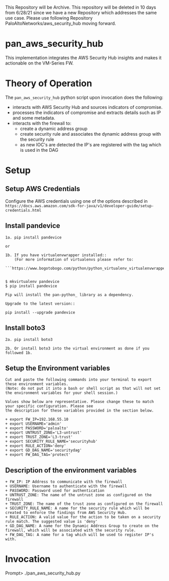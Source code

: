 This Repository will be Archive. This repository will be deleted in 10 days from 6/28/21 since we have a new Repository which addresses the same use case. Please use following Repository  PaloAltoNetworks/aws_security_hub moving forward. 





# pan_aws_security_hub
This implementation integrates the AWS Security Hub insights and makes it actionable on the VM-Series FW.

# Theory of Operation

The ```pan_aws_security_hub``` python script upon invocation does the following:

- interacts with AWS Security Hub and sources indicators of compromise. 
- processes the indicators of compromise and extracts details such as IP and some metadata. 
- interacts with the firewall to:
    -  create a dynamic address group
    -  create security rule and associates the dynamic address group with the security rule 
    -  as new IOC's are detected the IP's are registered with the tag which is used in the DAG

# Setup

## Setup AWS Credentials

   Configure the AWS credentials using one of the options described in 
   ```https://docs.aws.amazon.com/sdk-for-java/v1/developer-guide/setup-credentials.html```

## Install pandevice 

    1a. pip install pandevice

    or 

    1b. If you have virtualenvwrapper installed::
        (For more information of virtualenvs please refer to: 
        ```https://www.bogotobogo.com/python/python_virtualenv_virtualenvwrapper.php```)


    $ mkvirtualenv pandevice
    $ pip install pandevice

    Pip will install the pan-python_ library as a dependency.

    Upgrade to the latest version::

    pip install --upgrade pandevice

## Install boto3

    2a. pip install boto3

    2b. Or install boto3 into the virtual environment as done if you followed 1b.

## Setup the Environment variables 

    Cut and paste the following commands into your terminal to export these environment variables. 
    (Note: do not put it into a bash or shell script as that will not set the environment variables for your shell session.)

    Values show below are representative. Please change these to match your specific configuration. Please see 
    the description for these variables provided in the section below.

    + export FW_IP=192.168.55.10
    + export USERNAME='admin'
    + export PASSWORD='paloalto'
    + export UNTRUST_ZONE='L3-untrust'
    + export TRUST_ZONE='L3-trust'
    + export SECURITY_RULE_NAME='securityhub'
    + export RULE_ACTION='deny'
    + export GD_DAG_NAME='securitydag'
    + export FW_DAG_TAG='protect'


## Description of the environment variables 

    + FW_IP: IP Address to communicate with the firewall
    + USERNAME: Username to authenticate with the firewall
    + PASSWORD: Password used for authentication
    + UNTRUST_ZONE: The name of the untrust zone as configured on the firewall
    + TRUST_ZONE: The name of the trust zone as configured on the firewall
    + SECURITY_RULE_NAME: A name for the security rule which will be created to enforce the findings from AWS Security Hub. 
    + RULE_ACTION: A valid value for the action to be taken on a security rule match. The suggested value is 'deny'
    + GD_DAG_NAME: A name for the Dynamic Address Group to create on the firewall, which will be associated with the security rule. 
    + FW_DAG_TAG: A name for a tag which will be used to register IP's with. 


# Invocation 


Prompt> ./pan_aws_security_hub.py
   
